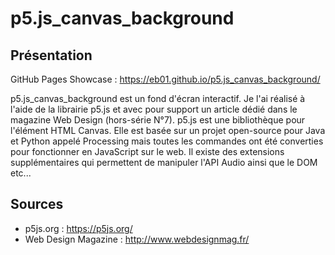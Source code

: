 # p5.js_canvas_background

## Présentation

GitHub Pages Showcase : https://eb01.github.io/p5.js_canvas_background/

p5.js_canvas_background est un fond d'écran interactif. Je l'ai réalisé à l'aide de la librairie p5.js et avec pour support un article dédié dans le magazine Web Design (hors-série N°7).
p5.js est une bibliothèque pour l'élément HTML Canvas. Elle est basée sur un projet open-source pour Java et Python appelé Processing mais toutes les commandes ont été converties pour fonctionner en JavaScript sur le web. Il existe des extensions supplémentaires qui permettent de manipuler l'API Audio ainsi que le DOM etc...

## Sources

* p5js.org : https://p5js.org/
* Web Design Magazine : http://www.webdesignmag.fr/